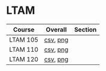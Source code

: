 # LTAM

| Course | Overall | Section |
| ------ | ------- | ------- |
| LTAM 105 | [csv](https://github.com/UCSD-Historical-Enrollment-Data/2025Winter/blob/main/overall/LTAM%20105.csv), [png](https://raw.githubusercontent.com/UCSD-Historical-Enrollment-Data/2025Winter/main/plot_overall/LTAM%20105.png) |  |
| LTAM 110 | [csv](https://github.com/UCSD-Historical-Enrollment-Data/2025Winter/blob/main/overall/LTAM%20110.csv), [png](https://raw.githubusercontent.com/UCSD-Historical-Enrollment-Data/2025Winter/main/plot_overall/LTAM%20110.png) |  |
| LTAM 120 | [csv](https://github.com/UCSD-Historical-Enrollment-Data/2025Winter/blob/main/overall/LTAM%20120.csv), [png](https://raw.githubusercontent.com/UCSD-Historical-Enrollment-Data/2025Winter/main/plot_overall/LTAM%20120.png) |  |
